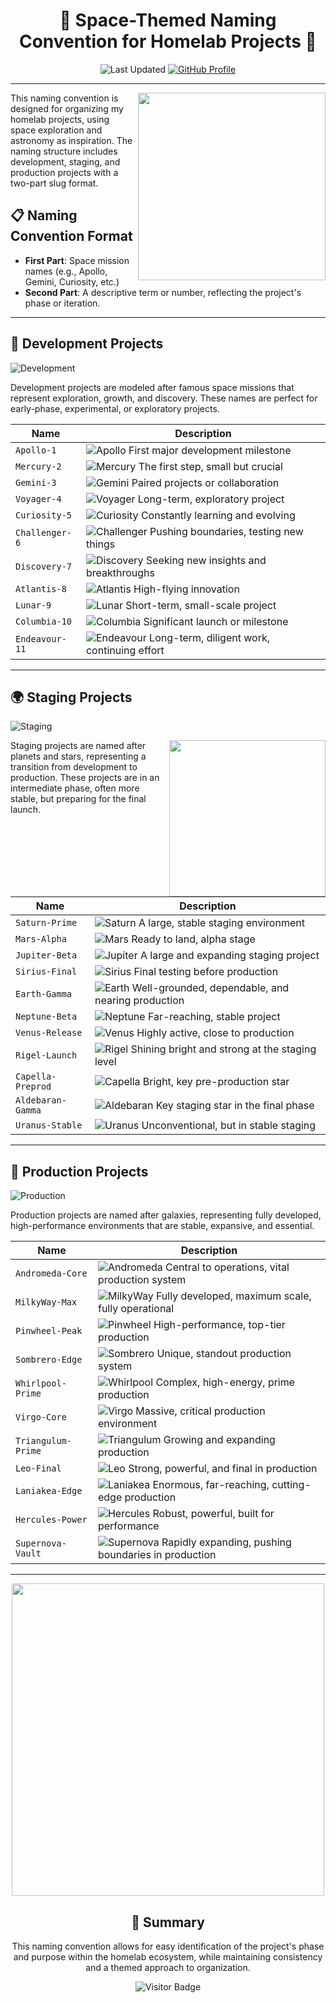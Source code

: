 <div align="center">
  
# 🚀 Space-Themed Naming Convention for Homelab Projects 🌌

![Last Updated](https://img.shields.io/badge/Last%20Updated-2025--06--06-success)
[![GitHub Profile](https://img.shields.io/badge/GitHub-basher83-181717?style=flat&logo=github)](https://github.com/basher83)

</div>

---

<img align="right" width="300" src="https://media.giphy.com/media/v1.Y2lkPTc5MGI3NjExbnVxeHIwbGljYnMwc3JjMXVvdTVvMGJpZnVhMHNxb2w1ZHV2a2JlaSZlcD12MV9pbnRlcm5hbF9naWZfYnlfaWQmY3Q9Zw/l0HlNXbC72gJiIw8w/giphy.gif">

This naming convention is designed for organizing my homelab projects, using space exploration and astronomy as inspiration. The naming structure includes development, staging, and production projects with a two-part slug format.

## 📋 Naming Convention Format

- **First Part**: Space mission names (e.g., Apollo, Gemini, Curiosity, etc.)
- **Second Part**: A descriptive term or number, reflecting the project's phase or iteration.

---

## 🔬 Development Projects

![Development](https://img.shields.io/badge/Development-Space_Missions-blue?style=for-the-badge&logo=rocket&logoColor=white)

Development projects are modeled after famous space missions that represent exploration, growth, and discovery. These names are perfect for early-phase, experimental, or exploratory projects.

| Name | Description |
|------|-------------|
| `Apollo-1` | ![Apollo](https://img.shields.io/badge/-Apollo--1-orange) First major development milestone |
| `Mercury-2` | ![Mercury](https://img.shields.io/badge/-Mercury--2-silver) The first step, small but crucial |
| `Gemini-3` | ![Gemini](https://img.shields.io/badge/-Gemini--3-blue) Paired projects or collaboration |
| `Voyager-4` | ![Voyager](https://img.shields.io/badge/-Voyager--4-navy) Long-term, exploratory project |
| `Curiosity-5` | ![Curiosity](https://img.shields.io/badge/-Curiosity--5-red) Constantly learning and evolving |
| `Challenger-6` | ![Challenger](https://img.shields.io/badge/-Challenger--6-purple) Pushing boundaries, testing new things |
| `Discovery-7` | ![Discovery](https://img.shields.io/badge/-Discovery--7-teal) Seeking new insights and breakthroughs |
| `Atlantis-8` | ![Atlantis](https://img.shields.io/badge/-Atlantis--8-blue) High-flying innovation |
| `Lunar-9` | ![Lunar](https://img.shields.io/badge/-Lunar--9-lightgrey) Short-term, small-scale project |
| `Columbia-10` | ![Columbia](https://img.shields.io/badge/-Columbia--10-darkblue) Significant launch or milestone |
| `Endeavour-11` | ![Endeavour](https://img.shields.io/badge/-Endeavour--11-green) Long-term, diligent work, continuing effort |

---

## 🌍 Staging Projects

![Staging](https://img.shields.io/badge/Staging-Planets_&_Stars-yellow?style=for-the-badge&logo=star&logoColor=white)

<img align="right" width="250" src="https://media.giphy.com/media/v1.Y2lkPTc5MGI3NjExNmx6Z3djZGp1d3FkM2NseTlvcHlyNzJrZ3Bhb2dxZWtxY2k5dWJkbCZlcD12MV9pbnRlcm5hbF9naWZfYnlfaWQmY3Q9Zw/lRqZaJEVPUQPuiFY1f/giphy.gif">

Staging projects are named after planets and stars, representing a transition from development to production. These projects are in an intermediate phase, often more stable, but preparing for the final launch.

| Name | Description |
|------|-------------|
| `Saturn-Prime` | ![Saturn](https://img.shields.io/badge/-Saturn--Prime-F4A460) A large, stable staging environment |
| `Mars-Alpha` | ![Mars](https://img.shields.io/badge/-Mars--Alpha-B22222) Ready to land, alpha stage |
| `Jupiter-Beta` | ![Jupiter](https://img.shields.io/badge/-Jupiter--Beta-CD853F) A large and expanding staging project |
| `Sirius-Final` | ![Sirius](https://img.shields.io/badge/-Sirius--Final-87CEEB) Final testing before production |
| `Earth-Gamma` | ![Earth](https://img.shields.io/badge/-Earth--Gamma-4169E1) Well-grounded, dependable, and nearing production |
| `Neptune-Beta` | ![Neptune](https://img.shields.io/badge/-Neptune--Beta-4682B4) Far-reaching, stable project |
| `Venus-Release` | ![Venus](https://img.shields.io/badge/-Venus--Release-FFD700) Highly active, close to production |
| `Rigel-Launch` | ![Rigel](https://img.shields.io/badge/-Rigel--Launch-00BFFF) Shining bright and strong at the staging level |
| `Capella-Preprod` | ![Capella](https://img.shields.io/badge/-Capella--Preprod-FF8C00) Bright, key pre-production star |
| `Aldebaran-Gamma` | ![Aldebaran](https://img.shields.io/badge/-Aldebaran--Gamma-FF4500) Key staging star in the final phase |
| `Uranus-Stable` | ![Uranus](https://img.shields.io/badge/-Uranus--Stable-40E0D0) Unconventional, but in stable staging |

---

## 🌌 Production Projects

![Production](https://img.shields.io/badge/Production-Galaxies-green?style=for-the-badge&logo=milky-way&logoColor=white)

Production projects are named after galaxies, representing fully developed, high-performance environments that are stable, expansive, and essential.

| Name | Description |
|------|-------------|
| `Andromeda-Core` | ![Andromeda](https://img.shields.io/badge/-Andromeda--Core-6A5ACD) Central to operations, vital production system |
| `MilkyWay-Max` | ![MilkyWay](https://img.shields.io/badge/-MilkyWay--Max-483D8B) Fully developed, maximum scale, fully operational |
| `Pinwheel-Peak` | ![Pinwheel](https://img.shields.io/badge/-Pinwheel--Peak-9370DB) High-performance, top-tier production |
| `Sombrero-Edge` | ![Sombrero](https://img.shields.io/badge/-Sombrero--Edge-8A2BE2) Unique, standout production system |
| `Whirlpool-Prime` | ![Whirlpool](https://img.shields.io/badge/-Whirlpool--Prime-9932CC) Complex, high-energy, prime production |
| `Virgo-Core` | ![Virgo](https://img.shields.io/badge/-Virgo--Core-BA55D3) Massive, critical production environment |
| `Triangulum-Prime` | ![Triangulum](https://img.shields.io/badge/-Triangulum--Prime-DA70D6) Growing and expanding production |
| `Leo-Final` | ![Leo](https://img.shields.io/badge/-Leo--Final-FF00FF) Strong, powerful, and final in production |
| `Laniakea-Edge` | ![Laniakea](https://img.shields.io/badge/-Laniakea--Edge-EE82EE) Enormous, far-reaching, cutting-edge production |
| `Hercules-Power` | ![Hercules](https://img.shields.io/badge/-Hercules--Power-DDA0DD) Robust, powerful, built for performance |
| `Supernova-Vault` | ![Supernova](https://img.shields.io/badge/-Supernova--Vault-FF69B4) Rapidly expanding, pushing boundaries in production |

---

<div align="center">
  
<img width="500" src="https://media.giphy.com/media/v1.Y2lkPTc5MGI3NjExMHFsbmJrZm45NGdxZWs1ZXZneG1mYWo3MjFuNXc5bnJtYnFjNnl1aiZlcD12MV9pbnRlcm5hbF9naWZfYnlfaWQmY3Q9Zw/xT9IgzoKnwFNmISR8I/giphy.gif">

## 📝 Summary

This naming convention allows for easy identification of the project's phase and purpose within the homelab ecosystem, while maintaining consistency and a themed approach to organization.

![Visitor Badge](https://visitor-badge.laobi.icu/badge?page_id=basher83.repo-naming-conventions)

</div>
